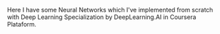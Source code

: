 Here I have some Neural Networks which I've implemented from scratch with Deep Learning Specialization by DeepLearning.AI in Coursera Plataform.
